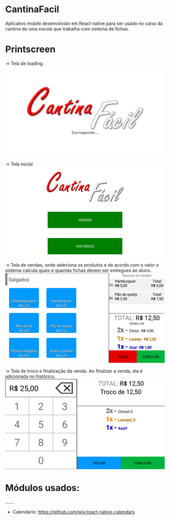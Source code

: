 # CantinaFacil
Aplicativo mobile desenvolvido em React native para ser usado no caixa da cantina de uma escola que trabalha com sistema de fichas.

# Printscreen

-> Tela de loading.
![Tela de loading](https://github.com/natantmartins/CantinaFacil/blob/master/img/cantina%20facil%20-%20tela%20loading.jpg)


-> Tela inicial.
![Tela inicial](https://github.com/natantmartins/CantinaFacil/blob/master/img/cantina%20facil%20-%20tela%20inicial.jpg)


-> Tela de vendas, onde seleciona os produtos e de acordo com o valor o sistema calcula quais e quantas fichas devem ser entregues ao aluno.
![Tela de vendas](https://github.com/natantmartins/CantinaFacil/blob/master/img/cantina%20facil%20-%20tela%20de%20vendas.jpg)


-> Tela de troco e finalização da venda. Ao finalizar a venda, ela é adicionada no histórico.
![Tela de troco](https://github.com/natantmartins/CantinaFacil/blob/master/img/cantina%20facil%20-%20tela%20calculadora.jpg)


# Módulos usados:

.......
- Calendário:
https://github.com/wix/react-native-calendars
